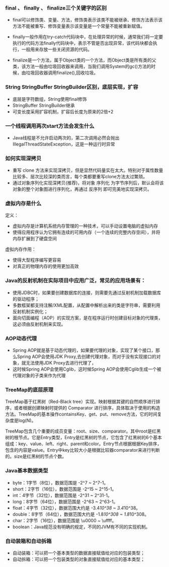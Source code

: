 ### final 、 finally 、 finalize三个关键字的区别
- final可以修饰类、变量、方法，修饰类表示该类不能被继承、修饰方法表示该方法不能被重写、修饰变量表示该变量是一个常量不能被重新赋值。

- finally一般作用在try-catch代码块中，在处理异常的时候，通常我们将一定要执行的代码方法finally代码块中，表示不管是否出现异常，该代码块都会执行，一般用来存放一些关闭资源的代码。

- finalize是一个方法，属于Object类的一个方法，而Object类是所有类的父类，该方法一般由垃圾回收器来调用，当我们调用System的gc()方法的时候，由垃圾回收器调用finalize(),回收垃圾。 

### String StringBuffer StringBuilder区别，底层实现，扩容
- 底层是字符数组，String使用final修饰
- StringBuffer StringBuilder继承
- 可变长度采用扩容机制，扩容后长度为原来的2倍+2


### 一个线程调用两次start方法会发生什么
- Java线程是不允许启动两次的，第二次调用必然会抛出IllegalThreadStateException，这是一种运行时异常

### 如何实现深拷贝
- 重写 clone 方法来实现深拷贝，但是显然代码量实在太大。特别对于属性数量比较多、层次比较深的类而言，每个类都要重写clone方法太过繁琐。
- 通过对象序列化实现深拷贝(推荐)，将对象 序列化 为字节序列后，默认会将该对象的整个对象图进行序列化，再通过 反序列 即可完美地实现深拷贝。

### 虚拟内存是什么

定义：
- 虚拟内存是计算机系统内存管理的一种技术，可以手动设置电脑的虚拟内存
- 使得应用程序认为它拥有连续的可用内存（一个连续的完整内存空间），并将内存扩展到了硬盘空间

虚拟内存作用：
- 使得大型程序编写更容易
- 对真正的物理内存的使用更加高效

### Java的反射机制在实际项目中应用广泛，常见的应用场景有：

- 使用JDBC时，如果要创建数据库的连接，则需要先通过反射机制加载数据库的驱动程序；
- 多数框架都支持注解/XML配置，从配置中解析出来的类是字符串，需要利用反射机制实例化；
- 面向切面编程（AOP）的实现方案，是在程序运行时创建目标对象的代理类，这必须由反射机制来实现。

### AOP动态代理
- Spring AOP就是基于动态代理的，如果要代理的对象，实现了某个接口，那么Spring AOP会使用JDK Proxy,去创建代理对象，而对于没有实现接口的对象，就无法使用JDK Proxy去进行代理了，
- 这时候Spring AOP会使用Cglib，这时候Spring AOP会使用Cglib生成一个被代理对象的子类来作为代理

### TreeMap的底层原理

TreeMap基于红黑树（Red-Black tree）实现。映射根据其键的自然顺序进行排序，或者根据创建映射时提供的 Comparator 进行排序，具体取决于使用的构造方法。TreeMap的基本操作containsKey、get、put、remove方法，它的时间复杂度是log(N)。

TreeMap包含几个重要的成员变量：root、size、comparator。其中root是红黑树的根节点。它是Entry类型，Entry是红黑树的节点，它包含了红黑树的6个基本组成：key、value、left、right、parent和color。Entry节点根据根据Key排序，包含的内容是value。Entry中key比较大小是根据比较器comparator来进行判断的。size是红黑树的节点个数。


### Java基本数据类型
- byte：1字节（8位），数据范围是 -2^7 ~ 2^7-1。
- short：2字节（16位），数据范围是 -2^15 ~ 2^15-1。
- int：4字节（32位），数据范围是 -2^31 ~ 2^31-1。
- long：8字节（64位），数据范围是 -2^63 ~ 2^63-1。
- float：4字节（32位），数据范围大约是 -3.4*10^38 ~ 3.4*10^38。
- double：8字节（64位），数据范围大约是 -1.8*10^308 ~ 1.8*10^308。
- char：2字节（16位），数据范围是 \u0000 ~ \uffff。
- boolean：Java规范没有明确的规定，不同的JVM有不同的实现机制。

### 自动装箱和自动拆箱

- 自动装箱：可以把一个基本类型的数据直接赋值给对应的包装类型；
- 自动拆箱：可以把一个包装类型的对象直接赋值给对应的基本类型；